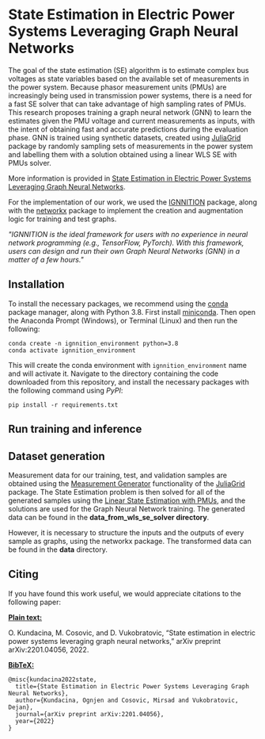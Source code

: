 # State Estimation in Electric Power Systems Leveraging Graph Neural Networks

The goal of the state estimation (SE) algorithm is to estimate complex bus voltages as state variables based on the available set of measurements in the power system. Because phasor measurement units (PMUs) are increasingly being used in transmission power systems, there is a need for a fast SE solver that can take advantage of high sampling rates of PMUs. This research proposes training a graph neural network (GNN) to learn the estimates given the PMU voltage and current measurements as inputs, with the intent of obtaining fast and accurate predictions during the evaluation phase. GNN is trained using synthetic datasets, created using [JuliaGrid](https://github.com/mcosovic/JuliaGrid.jl) package by randomly sampling sets of measurements in the power system and labelling them with a solution obtained using a linear WLS SE with PMUs solver.

More information is provided in [State Estimation in Electric Power Systems Leveraging Graph Neural Networks](https://arxiv.org/abs/2201.04056).

For the implementation of our work, we used the [IGNNITION](https://ignnition.org/) package, along with the [networkx](https://networkx.org/) package to implement the creation and augmentation logic for training and test graphs.

*"IGNNITION is the ideal framework for users with no experience in neural network programming (e.g., TensorFlow, PyTorch). With this framework, users can design and run their own Graph Neural Networks (GNN) in a matter of a few hours."*

## Installation
To install the necessary packages, we recommend using the [conda](https://conda.io) package manager, along with Python 3.8. First install 
[miniconda](https://docs.conda.io/en/latest/miniconda.html). Then open the Anaconda Prompt (Windows), or Terminal (Linux) and then run the following:

```
conda create -n ignnition_environment python=3.8
conda activate ignnition_environment
```

This will create the conda environment with `ignnition_environment` name and will activate it. Navigate to the directory containing the code downloaded from this repository, and install the necessary packages with the following command using *PyPI*:

```
pip install -r requirements.txt
```

## Run training and inference

## Dataset generation
Measurement data for our training, test, and validation samples are obtained using the [Measurement Generator](https://mcosovic.github.io/JuliaGrid.jl/stable/man/generator/) functionality of the [JuliaGrid](https://github.com/mcosovic/JuliaGrid.jl) package. The State Estimation problem is then solved for all of the generated samples using the [Linear State Estimation with PMUs](https://mcosovic.github.io/JuliaGrid.jl/stable/man/tbestimate/#linearpmuse), and the solutions are used for the Graph Neural Network training. The generated data can be found in the **data_from_wls_se_solver directory**.

However, it is necessary  to structure the inputs and the outputs of every sample as graphs, using the networkx package. The transformed data can be found in the **data** directory.

## Citing
If you have found this work useful, we would appreciate citations to the following paper:

**<u>Plain text:</u>**

O. Kundacina, M. Cosovic, and D. Vukobratovic, “State estimation in electric power systems leveraging graph neural networks,” arXiv preprint arXiv:2201.04056, 2022.

**<u>BibTeX:</u>**
```
@misc{kundacina2022state,
  title={State Estimation in Electric Power Systems Leveraging Graph Neural Networks},
  author={Kundacina, Ognjen and Cosovic, Mirsad and Vukobratovic, Dejan},
  journal={arXiv preprint arXiv:2201.04056},
  year={2022}
}

```
